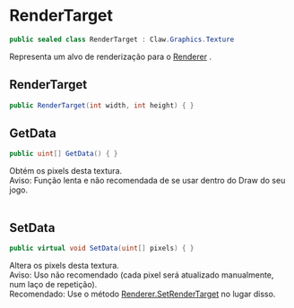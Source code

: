 # RenderTarget
```csharp
public sealed class RenderTarget : Claw.Graphics.Texture
```
Representa um alvo de renderização para o [Renderer](/API/Claw/Graphics/Renderer.md#Renderer) .<br />
## RenderTarget
```csharp
public RenderTarget(int width, int height) { }
```
## GetData
```csharp
public uint[] GetData() { }
```
Obtém os pixels desta textura.<br />
Aviso: Função lenta e não recomendada de se usar dentro do Draw do seu jogo.<br />
<br />
## SetData
```csharp
public virtual void SetData(uint[] pixels) { }
```
Altera os pixels desta textura.<br />
Aviso: Uso não recomendado (cada pixel será atualizado manualmente, num laço de repetição).<br />
Recomendado: Use o método [Renderer.SetRenderTarget](/API/Claw/Graphics/Renderer.md#SetRenderTarget) no lugar disso.<br />
<br />
